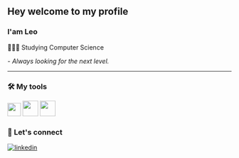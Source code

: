 ## Hey welcome to my profile

### I'am Leo

👨🏻‍💻 Studying Computer Science
  
*- Always looking for the next level.*
  
  <hr>
  
  ### 🛠️ My tools
  <div display="flex">
    <img height="30em" src="https://cdn.jsdelivr.net/gh/devicons/devicon/icons/git/git-plain.svg" />
    <img height="35em" src="https://cdn.jsdelivr.net/gh/devicons/devicon@latest/icons/java/java-original-wordmark.svg" />
    <img height="35em" src="https://cdn.jsdelivr.net/gh/devicons/devicon@latest/icons/spring/spring-original-wordmark.svg" />
              
  <div/>
  
  ### 📧 Let's connect

  <div>
    <a href="https://linkedin.com/in/leodoprado" target="_blank">
      <img align="center" src="https://img.shields.io/badge/-leodoprado-05122A?style=flat&logo=linkedin&logoColor=white" alt="linkedin"/>
    </a>
  <div/>
